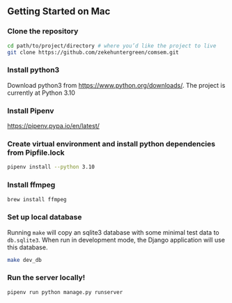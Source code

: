 ## Getting Started on Mac

### Clone the repository

```bash
cd path/to/project/directory # where you’d like the project to live
git clone https://github.com/zekehuntergreen/comsem.git
```

### Install python3 
Download python3 from https://www.python.org/downloads/. The project is currently at Python 3.10


### Install Pipenv
https://pipenv.pypa.io/en/latest/


### Create virtual environment and install python dependencies from Pipfile.lock

```bash
pipenv install --python 3.10
```

### Install ffmpeg
```bash
brew install ffmpeg
```

### Set up local database
Running `make` will copy an sqlite3 database with some minimal test data to `db.sqlite3`. When run in development mode, the Django application will use this database.
```bash
make dev_db
```

### Run the server locally!

```bash
pipenv run python manage.py runserver
```